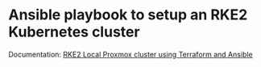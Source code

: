 # Ansible playbook to setup an RKE2 Kubernetes cluster

Documentation: [RKE2 Local Proxmox cluster using Terraform and Ansible](https://blog.edwardkerckhof.tech/Kubernetes/RKE2-Local-Proxmox-Cluster-using-Terraform-and-Ansible)
